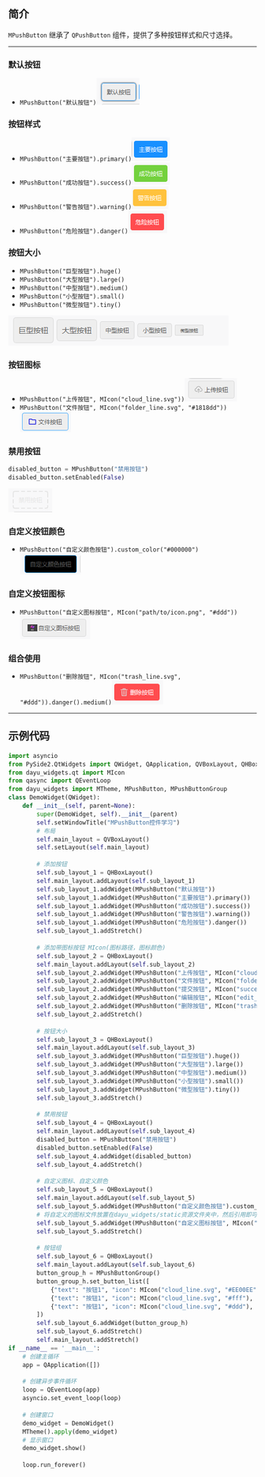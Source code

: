 ## 简介
`MPushButton` 继承了 `QPushButton` 组件，提供了多种按钮样式和尺寸选择。
******
### 默认按钮
  - `MPushButton("默认按钮")`![img_1.png](img_1.png)
  
### 按钮样式
  - `MPushButton("主要按钮").primary()`![img.png](img.png)
  - `MPushButton("成功按钮").success()`![img_2.png](img_2.png)
  - `MPushButton("警告按钮").warning()`![img_3.png](img_3.png)
  - `MPushButton("危险按钮").danger()`![img_4.png](img_4.png)
  
### 按钮大小
  - `MPushButton("巨型按钮").huge()`
  - `MPushButton("大型按钮").large()`
  - `MPushButton("中型按钮").medium()`
  - `MPushButton("小型按钮").small()`
  - `MPushButton("微型按钮").tiny()`

  ![img_5.png](img_5.png)

### 按钮图标
  - `MPushButton("上传按钮", MIcon("cloud_line.svg"))`![img_6.png](img_6.png)
  - `MPushButton("文件按钮", MIcon("folder_line.svg", "#1818dd"))`![img_7.png](img_7.png)
  
### 禁用按钮
  ```python
  disabled_button = MPushButton("禁用按钮")
  disabled_button.setEnabled(False)
  ```
  ![img_8.png](img_8.png)

### 自定义按钮颜色
  - `MPushButton("自定义颜色按钮").custom_color("#000000")`![img_9.png](img_9.png)
  
### 自定义按钮图标
  
  - `MPushButton("自定义图标按钮", MIcon("path/to/icon.png", "#ddd"))`![img_10.png](img_10.png)

### 组合使用
  - `MPushButton("删除按钮", MIcon("trash_line.svg", "#ddd")).danger().medium()`![img_11.png](img_11.png)

******
## 示例代码

```python
import asyncio
from PySide2.QtWidgets import QWidget, QApplication, QVBoxLayout, QHBoxLayout
from dayu_widgets.qt import MIcon
from qasync import QEventLoop
from dayu_widgets import MTheme, MPushButton, MPushButtonGroup
class DemoWidget(QWidget):
    def __init__(self, parent=None):
        super(DemoWidget, self).__init__(parent)
        self.setWindowTitle("MPushButton控件学习")
        # 布局
        self.main_layout = QVBoxLayout()
        self.setLayout(self.main_layout)

        # 添加按钮
        self.sub_layout_1 = QHBoxLayout()
        self.main_layout.addLayout(self.sub_layout_1)
        self.sub_layout_1.addWidget(MPushButton("默认按钮"))
        self.sub_layout_1.addWidget(MPushButton("主要按钮").primary())
        self.sub_layout_1.addWidget(MPushButton("成功按钮").success())
        self.sub_layout_1.addWidget(MPushButton("警告按钮").warning())
        self.sub_layout_1.addWidget(MPushButton("危险按钮").danger())
        self.sub_layout_1.addStretch()

        # 添加带图标按钮 MIcon(图标路径，图标颜色)
        self.sub_layout_2 = QHBoxLayout()
        self.main_layout.addLayout(self.sub_layout_2)
        self.sub_layout_2.addWidget(MPushButton("上传按钮", MIcon("cloud_line.svg")))
        self.sub_layout_2.addWidget(MPushButton("文件按钮", MIcon("folder_line.svg", "#1818dd")))
        self.sub_layout_2.addWidget(MPushButton("提交按钮", MIcon("success_line.svg", "#ee00ee")).success())
        self.sub_layout_2.addWidget(MPushButton("编辑按钮", MIcon("edit_line.svg", "#fff")).warning())
        self.sub_layout_2.addWidget(MPushButton("删除按钮", MIcon("trash_line.svg", "#ddd")).danger().medium())
        self.sub_layout_2.addStretch()

        # 按钮大小
        self.sub_layout_3 = QHBoxLayout()
        self.main_layout.addLayout(self.sub_layout_3)
        self.sub_layout_3.addWidget(MPushButton("巨型按钮").huge())
        self.sub_layout_3.addWidget(MPushButton("大型按钮").large())
        self.sub_layout_3.addWidget(MPushButton("中型按钮").medium())
        self.sub_layout_3.addWidget(MPushButton("小型按钮").small())
        self.sub_layout_3.addWidget(MPushButton("微型按钮").tiny())
        self.sub_layout_3.addStretch()

        # 禁用按钮
        self.sub_layout_4 = QHBoxLayout()
        self.main_layout.addLayout(self.sub_layout_4)
        disabled_button = MPushButton("禁用按钮")
        disabled_button.setEnabled(False)
        self.sub_layout_4.addWidget(disabled_button)
        self.sub_layout_4.addStretch()

        # 自定义图标、自定义颜色
        self.sub_layout_5 = QHBoxLayout()
        self.main_layout.addLayout(self.sub_layout_5)
        self.sub_layout_5.addWidget(MPushButton("自定义颜色按钮").custom_color("#000000"))
        # 将自定义的图标文件放置在dayu_widgets/static资源文件夹中，然后引用即可。
        self.sub_layout_5.addWidget(MPushButton("自定义图标按钮", MIcon("图标.png", "#ddd")))
        self.sub_layout_5.addStretch()

        # 按钮组
        self.sub_layout_6 = QHBoxLayout()
        self.main_layout.addLayout(self.sub_layout_6)
        button_group_h = MPushButtonGroup()
        button_group_h.set_button_list([
            {"text": "按钮1", "icon": MIcon("cloud_line.svg", "#EE00EE"), 'type': MPushButton.DangerType, 'clicked': lambda: print("clicked")},
            {"text": "按钮1", "icon": MIcon("cloud_line.svg", "#fff"), 'type': MPushButton.DangerType, 'clicked': lambda: print("clicked")},
            {"text": "按钮1", "icon": MIcon("cloud_line.svg", "#ddd"), 'type': MPushButton.DangerType, 'clicked': lambda: print("clicked")},
        ])
        self.sub_layout_6.addWidget(button_group_h)
        self.sub_layout_6.addStretch()
        self.main_layout.addStretch()
if __name__ == '__main__':
    # 创建主循环
    app = QApplication([])

    # 创建异步事件循环
    loop = QEventLoop(app)
    asyncio.set_event_loop(loop)

    # 创建窗口
    demo_widget = DemoWidget()
    MTheme().apply(demo_widget)
    # 显示窗口
    demo_widget.show()

    loop.run_forever()

